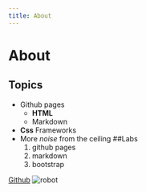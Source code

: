 ```yaml
---
title: About
---
```

# About
## Topics
* Github pages
	* __HTML__
	* Markdown
* __Css__ Frameworks
* More _noise_ from the ceiling
##Labs
	1. github pages
	2. markdown
	3. bootstrap

[Github](github.com)
![robot](http://banoosh.com/wp-content/uploads/2012/06/medium2.jpg)